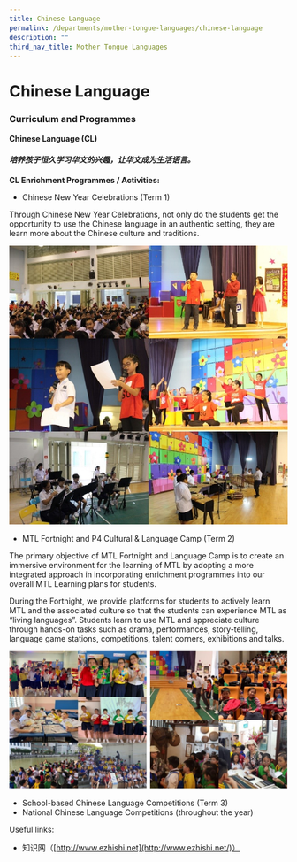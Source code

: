 ```yaml
---
title: Chinese Language
permalink: /departments/mother-tongue-languages/chinese-language
description: ""
third_nav_title: Mother Tongue Languages
---
```

# **Chinese Language**

### Curriculum and Programmes

**Chinese Language (CL)**

#### **_培养孩子恒久学习华文的兴趣，让华文成为生活语言。_**

**CL Enrichment Programmes / Activities:**

*   Chinese New Year Celebrations (Term 1)

Through Chinese New Year Celebrations, not only do the students get the opportunity to use the Chinese language in an authentic setting, they are learn more about the Chinese culture and traditions.

![](/images/Chinese%20Programme%20Activity%20(1).jpg)

*   MTL Fortnight and P4 Cultural & Language Camp (Term 2)

The primary objective of MTL Fortnight and Language Camp is to create an immersive environment for the learning of MTL by adopting a more integrated approach in incorporating enrichment programmes into our overall MTL Learning plans for students.  

During the Fortnight, we provide platforms for students to actively learn MTL and the associated culture so that the students can experience MTL as “living languages”. Students learn to use MTL and appreciate culture through hands-on tasks such as drama, performances, story-telling, language game stations, competitions, talent corners, exhibitions and talks.

![](/images/Chinese%20Programme%20Activity%20(2).jpg)

*   School-based Chinese Language Competitions (Term 3)
*   National Chinese Language Competitions (throughout the year)

Useful links:

*   知识网（[http://www.ezhishi.net](http://www.ezhishi.net/)）